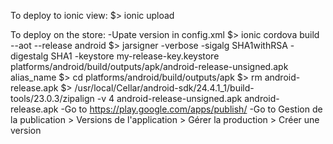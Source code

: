 To deploy to ionic view:
$> ionic upload

To deploy on the store:
-Upate version in config.xml
$> ionic cordova build --aot --release android
$> jarsigner -verbose -sigalg SHA1withRSA -digestalg SHA1 -keystore my-release-key.keystore platforms/android/build/outputs/apk/android-release-unsigned.apk alias_name
$> cd platforms/android/build/outputs/apk
$> rm android-release.apk
$> /usr/local/Cellar/android-sdk/24.4.1_1/build-tools/23.0.3/zipalign -v 4 android-release-unsigned.apk android-release.apk
-Go to https://play.google.com/apps/publish/
-Go to Gestion de la publication > Versions de l'application > Gérer la production > Créer une version